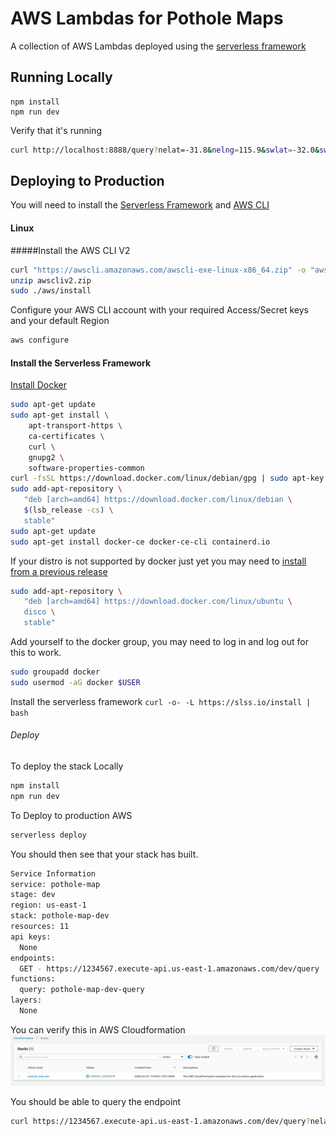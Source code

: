 # AWS Lambdas for Pothole Maps
A collection of AWS Lambdas deployed using the [serverless framework](https://serverless.com/)


## Running Locally
```
npm install
npm run dev
```
Verify that it's running
```zsh
curl http://localhost:8888/query?nelat=-31.8&nelng=115.9&swlat=-32.0&swlng=115.7
```

## Deploying to Production


You will need to install the [Serverless Framework](https://serverless.com/framework/docs/getting-started/) and [AWS CLI](https://docs.aws.amazon.com/cli/latest/userguide/install-cliv2.html)

#### Linux
#####Install the AWS CLI V2
```zsh
curl "https://awscli.amazonaws.com/awscli-exe-linux-x86_64.zip" -o "awscliv2.zip"
unzip awscliv2.zip
sudo ./aws/install
```
Configure your AWS CLI account with your required Access/Secret keys and your default Region
```zsh
aws configure
```
#### Install the Serverless Framework
[Install Docker](https://docs.docker.com/install/)
```zsh
sudo apt-get update
sudo apt-get install \
    apt-transport-https \
    ca-certificates \
    curl \
    gnupg2 \
    software-properties-common
curl -fsSL https://download.docker.com/linux/debian/gpg | sudo apt-key add -
sudo add-apt-repository \
   "deb [arch=amd64] https://download.docker.com/linux/debian \
   $(lsb_release -cs) \
   stable"
sudo apt-get update
sudo apt-get install docker-ce docker-ce-cli containerd.io

```

If your distro is not supported by docker just yet you may need to [install from a previous release](https://github.com/docker/for-linux/issues/833#issuecomment-544257796)
```zsh
sudo add-apt-repository \
   "deb [arch=amd64] https://download.docker.com/linux/ubuntu \
   disco \
   stable"
```
Add yourself to the docker group, you may need to log in and log out for this to work.
```zsh
sudo groupadd docker
sudo usermod -aG docker $USER
```

Install the serverless framework
``curl -o- -L https://slss.io/install | bash``
###### Deploy
To deploy the stack Locally
```zsh
npm install
npm run dev
```
To Deploy to production AWS
```zsh
serverless deploy
```
You should then see that your stack has built.
```zsh
Service Information
service: pothole-map
stage: dev
region: us-east-1
stack: pothole-map-dev
resources: 11
api keys:
  None
endpoints:
  GET - https://1234567.execute-api.us-east-1.amazonaws.com/dev/query
functions:
  query: pothole-map-dev-query
layers:
  None
```
You can verify this in AWS Cloudformation
![AWS Stacks](docs/stacks.png)

You should be able to query the endpoint
```zsh
curl https://1234567.execute-api.us-east-1.amazonaws.com/dev/query?nelat=-31.8&nelng=115.9&swlat=-32.0&swlng=115.7 
```